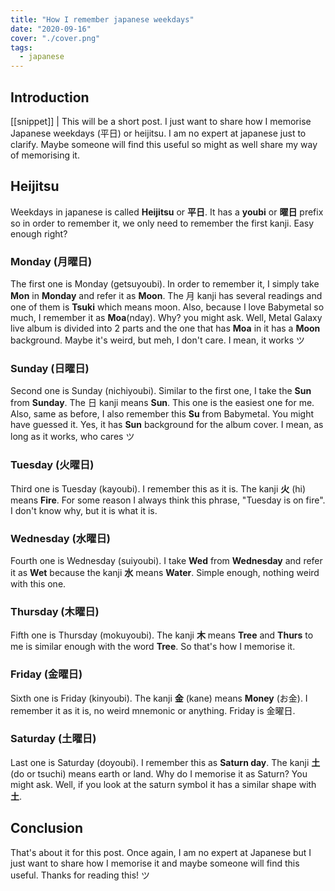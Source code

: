 ```yaml
---
title: "How I remember japanese weekdays"
date: "2020-09-16"
cover: "./cover.png"
tags:
  - japanese
---
```


## Introduction
[[snippet]]
| This will be a short post. I just want to share how I memorise Japanese weekdays (平日) or heijitsu. I am no expert at japanese just to clarify. Maybe someone will find this useful so might as well share my way of memorising it.

## Heijitsu
Weekdays in japanese is called **Heijitsu** or **平日**. It has a **youbi** or **曜日** prefix so in order to remember it, we only need to remember the first kanji. Easy enough right?

### Monday (月曜日)
The first one is Monday (getsuyoubi). In order to remember it, I simply take **Mon** in **Monday** and refer it as **Moon**. The 月 kanji has several readings and one of them is **Tsuki** which means moon. Also, because I love Babymetal so much, I remember it as **Moa**(nday). Why? you might ask. Well, Metal Galaxy live album is divided into 2 parts and the one that has **Moa** in it has a **Moon** background. Maybe it's weird, but meh, I don't care. I mean, it works ツ

### Sunday (日曜日)
Second one is Sunday (nichiyoubi). Similar to the first one, I take the **Sun** from **Sunday**. The 日 kanji means **Sun**. This one is the easiest one for me. Also, same as before, I also remember this **Su** from Babymetal. You might have guessed it. Yes, it has **Sun** background for the album cover. I mean, as long as it works, who cares ツ

### Tuesday (火曜日)
Third one is Tuesday (kayoubi). I remember this as it is. The kanji **火** (hi) means **Fire**. For some reason I always think this phrase, "Tuesday is on fire". I don't know why, but it is what it is.

### Wednesday (水曜日)
Fourth one is Wednesday (suiyoubi). I take **Wed** from **Wednesday** and refer it as **Wet** because the kanji **水** means **Water**. Simple enough, nothing weird with this one.

### Thursday (木曜日)
Fifth one is Thursday (mokuyoubi). The kanji **木** means **Tree** and **Thurs** to me is similar enough with the word **Tree**. So that's how I memorise it.

### Friday (金曜日)
Sixth one is Friday (kinyoubi). The kanji **金** (kane) means **Money** (お金). I remember it as it is, no weird mnemonic or anything. Friday is 金曜日.

### Saturday (土曜日)
Last one is Saturday (doyoubi). I remember this as **Saturn day**. The kanji **土** (do or tsuchi) means earth or land. Why do I memorise it as Saturn? You might ask. Well, if you look at the saturn symbol it has a similar shape with **土**.

## Conclusion
That's about it for this post. Once again, I am no expert at Japanese but I just want to share how I memorise it and maybe someone will find this useful. Thanks for reading this! ツ
